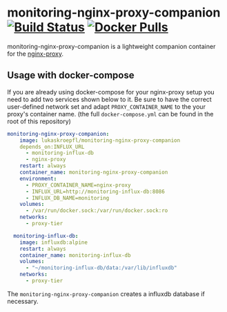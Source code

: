 # monitoring-nginx-proxy-companion [![Build Status](https://travis-ci.org/lukaskroepfl/monitoring-nginx-proxy-companion.svg?branch=master)](https://travis-ci.org/lukaskroepfl/monitoring-nginx-proxy-companion) [![Docker Pulls](https://img.shields.io/docker/pulls/lukaskroepfl/monitoring-nginx-proxy-companion.svg)]()

monitoring-nginx-proxy-companion is a lightweight companion container for the [nginx-proxy](https://github.com/jwilder/nginx-proxy).

## Usage with docker-compose

If you are already using docker-compose for your nginx-proxy setup you need to add two services shown below to it.
Be sure to have the correct user-defined network set and adapt `PROXY_CONTAINER_NAME` to the your proxy's container
name. (the full `docker-compose.yml` can be found in the root of this repository)

```yml
monitoring-nginx-proxy-companion:
    image: lukaskroepfl/monitoring-nginx-proxy-companion
    depends_on:INFLUX_URL
      - monitoring-influx-db
      - nginx-proxy
    restart: always
    container_name: monitoring-nginx-proxy-companion
    environment:
      - PROXY_CONTAINER_NAME=nginx-proxy
      - INFLUX_URL=http://monitoring-influx-db:8086
      - INFLUX_DB_NAME=monitoring
    volumes:
      - /var/run/docker.sock:/var/run/docker.sock:ro
    networks:
      - proxy-tier

  monitoring-influx-db:
    image: influxdb:alpine
    restart: always
    container_name: monitoring-influx-db
    volumes:
      - "~/monitoring-influx-db/data:/var/lib/influxdb"
    networks:
      - proxy-tier
```

The `monitoring-nginx-proxy-companion` creates a influxdb database if necessary.